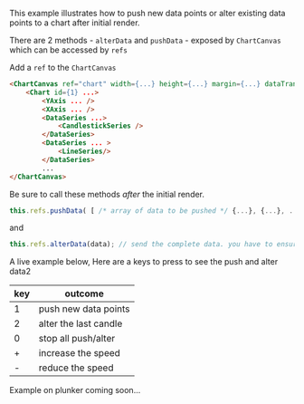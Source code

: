 This example illustrates how to push new data points or alter existing data points to a chart after initial render.

There are 2 methods - `alterData` and `pushData` - exposed by `ChartCanvas` which can be accessed by `refs`

Add a `ref` to the `ChartCanvas`

```html
<ChartCanvas ref="chart" width={...} height={...} margin={...} dataTransform={...} data={...} type={...}>
	<Chart id={1} ...>
		<YAxis ... />
		<XAxis ... />
		<DataSeries ...>
			<CandlestickSeries />
		</DataSeries>
		<DataSeries ... >
			<LineSeries/>
		</DataSeries>
		...
</ChartCanvas>
```

Be sure to call these methods *after* the initial render.

```js
this.refs.pushData( [ /* array of data to be pushed */ {...}, {...}, ... ] );
```
and

```js
this.refs.alterData(data); // send the complete data. you have to ensure that the length of the original data passed and the new data sending here match in length
```

A live example below, Here are a keys to press to see the push and alter data2

key | outcome
----| -------
1   | push new data points
2   | alter the last candle
0   | stop all push/alter
+   | increase the speed
-   | reduce the speed

Example on plunker coming soon...